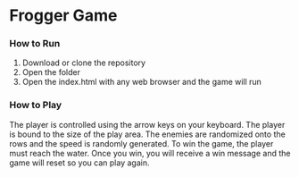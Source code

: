 # Frogger Game

### How to Run

1. Download or clone the repository 
2. Open the folder 
3. Open the index.html with any web browser and the game will run

### How to Play

 The player is controlled using the arrow keys on your keyboard. The player is bound to the size of the play area. The enemies are randomized onto the rows and the speed is randomly generated. To win the game, the player must reach the water. Once you win, you will receive a win message and the game will reset so you can play again.